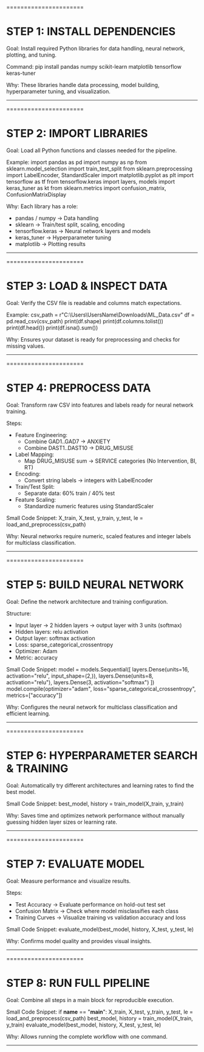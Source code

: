 ======================

STEP 1: INSTALL DEPENDENCIES
======================

Goal: Install required Python libraries for data handling, neural network, plotting, and tuning.

Command:
pip install pandas numpy scikit-learn matplotlib tensorflow keras-tuner

Why: These libraries handle data processing, model building, hyperparameter tuning, and visualization.

------------------------------------------------------

======================

STEP 2: IMPORT LIBRARIES
======================

Goal: Load all Python functions and classes needed for the pipeline.

Example:
import pandas as pd
import numpy as np
from sklearn.model_selection import train_test_split
from sklearn.preprocessing import LabelEncoder, StandardScaler
import matplotlib.pyplot as plt
import tensorflow as tf
from tensorflow.keras import layers, models
import keras_tuner as kt
from sklearn.metrics import confusion_matrix, ConfusionMatrixDisplay

Why: Each library has a role:
- pandas / numpy → Data handling
- sklearn → Train/test split, scaling, encoding
- tensorflow.keras → Neural network layers and models
- keras_tuner → Hyperparameter tuning
- matplotlib → Plotting results

------------------------------------------------------

======================

STEP 3: LOAD & INSPECT DATA
======================

Goal: Verify the CSV file is readable and columns match expectations.

Example:
csv_path = r"C:\Users\UsersName\Downloads\ML_Data.csv"
df = pd.read_csv(csv_path)
print(df.shape)
print(df.columns.tolist())
print(df.head())
print(df.isna().sum())

Why: Ensures your dataset is ready for preprocessing and checks for missing values.

------------------------------------------------------

======================

STEP 4: PREPROCESS DATA
======================

Goal: Transform raw CSV into features and labels ready for neural network training.

Steps:
- Feature Engineering:
    * Combine GAD1..GAD7 → ANXIETY
    * Combine DAST1..DAST10 → DRUG_MISUSE
- Label Mapping:
    * Map DRUG_MISUSE sum → SERVICE categories (No Intervention, BI, RT)
- Encoding:
    * Convert string labels → integers with LabelEncoder
- Train/Test Split:
    * Separate data: 60% train / 40% test
- Feature Scaling:
    * Standardize numeric features using StandardScaler

Small Code Snippet:
X_train, X_test, y_train, y_test, le = load_and_preprocess(csv_path)

Why: Neural networks require numeric, scaled features and integer labels for multiclass classification.

------------------------------------------------------

======================

STEP 5: BUILD NEURAL NETWORK
======================

Goal: Define the network architecture and training configuration.

Structure:
- Input layer → 2 hidden layers → output layer with 3 units (softmax)
- Hidden layers: relu activation
- Output layer: softmax activation
- Loss: sparse_categorical_crossentropy
- Optimizer: Adam
- Metric: accuracy

Small Code Snippet:
model = models.Sequential([
    layers.Dense(units=16, activation="relu", input_shape=(2,)),
    layers.Dense(units=8, activation="relu"),
    layers.Dense(3, activation="softmax")
])
model.compile(optimizer="adam", loss="sparse_categorical_crossentropy", metrics=["accuracy"])

Why: Configures the neural network for multiclass classification and efficient learning.

------------------------------------------------------

======================

STEP 6: HYPERPARAMETER SEARCH & TRAINING
======================

Goal: Automatically try different architectures and learning rates to find the best model.

Small Code Snippet:
best_model, history = train_model(X_train, y_train)

Why: Saves time and optimizes network performance without manually guessing hidden layer sizes or learning rate.

------------------------------------------------------

======================

STEP 7: EVALUATE MODEL
======================

Goal: Measure performance and visualize results.

Steps:
- Test Accuracy → Evaluate performance on hold-out test set
- Confusion Matrix → Check where model misclassifies each class
- Training Curves → Visualize training vs validation accuracy and loss

Small Code Snippet:
evaluate_model(best_model, history, X_test, y_test, le)

Why: Confirms model quality and provides visual insights.

------------------------------------------------------

======================

STEP 8: RUN FULL PIPELINE
======================

Goal: Combine all steps in a main block for reproducible execution.

Small Code Snippet:
if __name__ == "__main__":
    X_train, X_test, y_train, y_test, le = load_and_preprocess(csv_path)
    best_model, history = train_model(X_train, y_train)
    evaluate_model(best_model, history, X_test, y_test, le)

Why: Allows running the complete workflow with one command.

------------------------------------------------------
